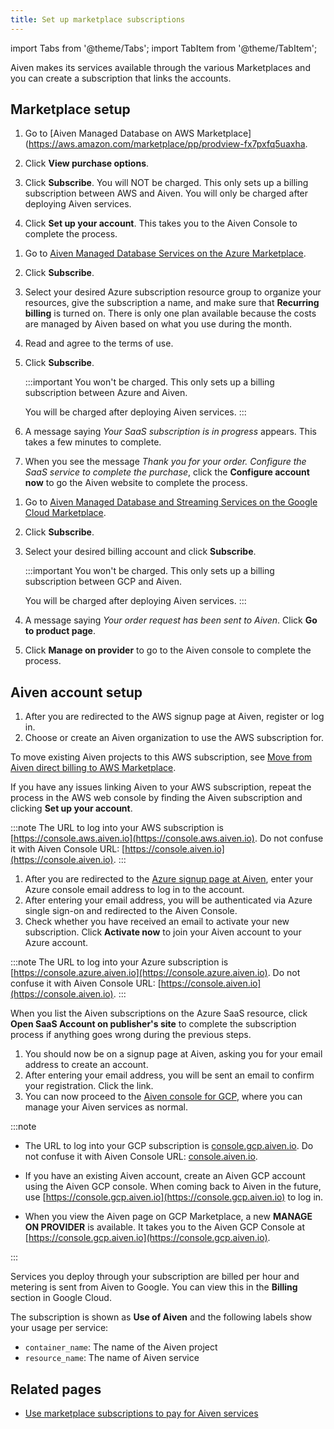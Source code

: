 ```yaml
---
title: Set up marketplace subscriptions
---
```


import Tabs from '@theme/Tabs';
import TabItem from '@theme/TabItem';

Aiven makes its services available through the various Marketplaces and you can create a subscription that links the accounts.

## Marketplace setup

<Tabs groupId="group1">
<TabItem value="AWS" label="AWS Marketplace" default>

1. Go to [Aiven Managed Database on AWS Marketplace](https://aws.amazon.com/marketplace/pp/prodview-fx7pxfq5uaxha.

1. Click **View purchase options**.

1. Click **Subscribe**. You
   will NOT be charged. This only sets up a
   billing subscription between AWS and Aiven. You will only be charged
   after deploying Aiven services.

1. Click **Set up your account**. This takes you to the Aiven Console
   to complete the process.

</TabItem>
<TabItem value="Azure" label="Azure Marketplace">

1. Go to [Aiven Managed Database Services on the Azure
   Marketplace](https://azuremarketplace.microsoft.com/en-us/marketplace/apps/aivenltd1590663507662.aiven_managed_database_services?tab=Overview).

1. Click **Subscribe**.

1. Select your desired Azure subscription resource group to organize
   your resources, give the subscription a name, and make sure that
   **Recurring billing** is turned on. There is only one plan available
   because the costs are managed by Aiven based on what you use
   during the month.
1. Read and agree to the terms of use.
1. Click **Subscribe**.

   :::important
   You won't be charged. This only
   sets up a billing subscription between Azure and Aiven.

   You will be charged after deploying Aiven services.
   :::

1. A message saying _Your SaaS subscription is
   in progress_ appears. This takes a few minutes to complete.
1. When you see the message _Thank you for your order. Configure the
   SaaS service to complete the purchase_, click the **Configure
   account now** to go the Aiven website to complete the process.

</TabItem>
<TabItem value="Google" label="Google Cloud Marketplace">

1.  Go to [Aiven Managed Database and Streaming Services on the Google Cloud
    Marketplace](https://console.cloud.google.com/marketplace/product/aiven-public/aiven).
1.  Click **Subscribe**.
1.  Select your desired billing account and click **Subscribe**.

    :::important
     You won't be charged. This only
     sets up a billing subscription between GCP and Aiven.

     You will be charged after deploying Aiven services.
     :::

1.  A message saying _Your order request has been
    sent to Aiven_. Click **Go to product page**.
1.  Click **Manage on provider** to go to the Aiven console to complete the process.

</TabItem>
</Tabs>

## Aiven account setup

<Tabs groupId="group1">
<TabItem value="AWS" label="AWS Marketplace">

1. After you are redirected to the AWS signup page at Aiven, register or log in.
1. Choose or create an Aiven
   organization to use the AWS subscription for.

To move existing Aiven projects to this AWS subscription, see [Move from Aiven direct billing to AWS Marketplace](/docs/platform/howto/list-marketplace-payments).

If you have any issues linking Aiven to your AWS subscription, repeat the process
in the AWS web console by finding the Aiven subscription and clicking
**Set up your account**.

:::note
The URL to log into your AWS subscription is [https://console.aws.aiven.io](https://console.aws.aiven.io).
Do not confuse it with Aiven Console URL: [https://console.aiven.io](https://console.aiven.io).
:::

</TabItem>
<TabItem value="Azure" label="Azure Marketplace">

1. After you are redirected to the [Azure signup page at Aiven](https://console.azure.aiven.io/login),
   enter your Azure console email address to log in to the account.
1. After entering your email address, you will be authenticated via Azure single sign-on
   and redirected to the Aiven Console.
1. Check whether you have received an email to activate your new subscription.
   Click **Activate now** to join your Aiven account to your Azure account.

:::note
The URL to log into your Azure subscription is [https://console.azure.aiven.io](https://console.azure.aiven.io).
Do not confuse it with Aiven Console URL: [https://console.aiven.io](https://console.aiven.io).
:::

When you list the Aiven subscriptions on the Azure SaaS resource, click **Open
SaaS Account on publisher's site** to complete the subscription process if
anything goes wrong during the previous steps.

</TabItem>
<TabItem value="Google" label="Google Cloud Marketplace">

1.  You should now be on a signup page at Aiven, asking you for your
    email address to create an account.
1.  After entering your email address, you will be sent an email to
    confirm your registration. Click the link.
1.  You can now proceed to the [Aiven console for
    GCP](https://console.gcp.aiven.io/), where you can manage your Aiven
    services as normal.

:::note

- The URL to log into your GCP subscription is [console.gcp.aiven.io](https://console.gcp.aiven.io).
  Do not confuse it with Aiven Console URL: [console.aiven.io](https://console.aiven.io).

- If you have an existing Aiven account, create an Aiven GCP account using the
  Aiven GCP console. When coming back to Aiven in the future, use
  [https://console.gcp.aiven.io](https://console.gcp.aiven.io) to log in.

- When you view the Aiven page on GCP Marketplace,
  a new **MANAGE ON PROVIDER** is available. It takes
  you to the Aiven GCP Console at [https://console.gcp.aiven.io](https://console.gcp.aiven.io).

:::

Services you deploy through your subscription are billed per hour and
metering is sent from Aiven to Google. You can view this in the
**Billing** section in Google Cloud.

The subscription is shown as **Use of Aiven** and the following labels
show your usage per service:

-   `container_name`: The name of the Aiven project
-   `resource_name`: The name of Aiven service

</TabItem>
</Tabs>

## Related pages

- [Use marketplace subscriptions to pay for Aiven services](/docs/platform/howto/list-marketplace-payments)
